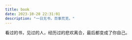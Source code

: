 ```yaml
---
title: book
date: 2023-10-28 22:31:01
description: "一日无书，百事荒芜。"
---
```


看过的书，见过的人，经历过的悲欢离合，最后都变成了你自己。

